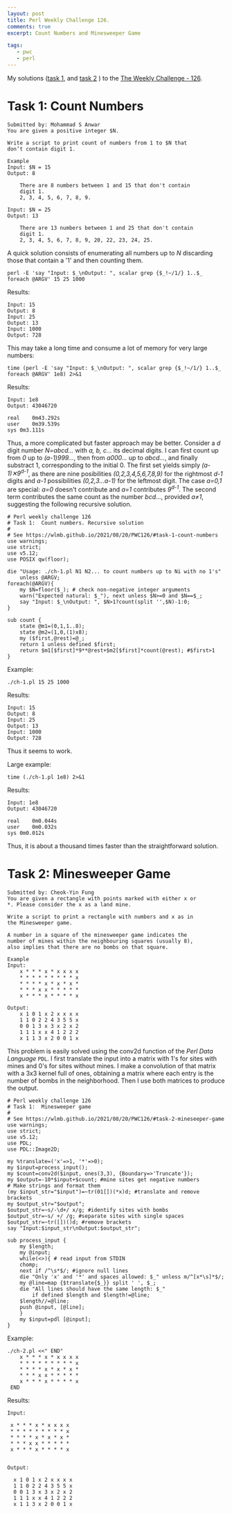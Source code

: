 ```yaml
---
layout: post
title: Perl Weekly Challenge 126.
comments: true
excerpt: Count Numbers and Minesweeper Game

tags:
   - pwc
   - perl
---
```


My solutions
([task 1](https://github.com/wlmb/perlweeklychallenge-club/blob/master/challenge-126/wlmb/perl/ch-1.pl),
and
[task 2](https://github.com/wlmb/perlweeklychallenge-club/blob/master/challenge-126/wlmb/perl/ch-2.pl)
)
to the  [The Weekly Challenge - 126](https://perlweeklychallenge.org/blog/perl-weekly-challenge-126).


# Task 1: Count Numbers

    Submitted by: Mohammad S Anwar
    You are given a positive integer $N.

    Write a script to print count of numbers from 1 to $N that
    don’t contain digit 1.

    Example
    Input: $N = 15
    Output: 8

        There are 8 numbers between 1 and 15 that don't contain
        digit 1.
        2, 3, 4, 5, 6, 7, 8, 9.

    Input: $N = 25
    Output: 13

        There are 13 numbers between 1 and 25 that don't contain
        digit 1.
        2, 3, 4, 5, 6, 7, 8, 9, 20, 22, 23, 24, 25.

A quick solution consists of enumerating all numbers up to *N*
discarding those that contain a '1' and then counting them.

    perl -E 'say "Input: $_\nOutput: ", scalar grep {$_!~/1/} 1..$_ foreach @ARGV' 15 25 1000

Results:

    Input: 15
    Output: 8
    Input: 25
    Output: 13
    Input: 1000
    Output: 728

This may take a long time and consume a lot of memory for very large numbers:

    time (perl -E 'say "Input: $_\nOutput: ", scalar grep {$_!~/1/} 1..$_ foreach @ARGV' 1e8) 2>&1

Results:

    Input: 1e8
    Output: 43046720

    real	0m43.292s
    user	0m39.539s
    sys	0m3.111s

Thus, a more complicated but faster approach may be
better. Consider a *d* digit number *N=abcd&#x2026;* with *a, b, c&#x2026;* its
decimal digits. I can first count up from *0* up to *(a-1)999&#x2026;*,
then from *a000&#x2026;* up to *abcd&#x2026;*, and finally substract 1,
corresponding to the initial 0. The first set yields simply
*(a-1)✕9<sup>d-1</sup>*, as there are nine posibilities
*(0,2,3,4,5,6,7,8,9)* for the rightmost *d-1* digits and *a-1*
possibilities *(0,2,3&#x2026;a-1)* for the leftmost digit. The case
*a=0,1* are special: *a=0* doesn't contribute and *a=1*
contributes *9<sup>d-1</sup>*. The second
term contributes the same count as the number *bcd&#x2026;*,
provided *a≠1*, suggesting the following recursive solution.

    # Perl weekly challenge 126
    # Task 1:  Count numbers. Recursive solution
    #
    # See https://wlmb.github.io/2021/08/20/PWC126/#task-1-count-numbers
    use warnings;
    use strict;
    use v5.12;
    use POSIX qw(floor);

    die "Usage: ./ch-1.pl N1 N2... to count numbers up to Ni with no 1's"
        unless @ARGV;
    foreach(@ARGV){
        my $N=floor($_); # check non-negative integer arguments
        warn("Expected natural: $_"), next unless $N>=0 and $N==$_;
        say "Input: $_\nOutput: ", $N>1?count(split '',$N)-1:0;
    }

    sub count {
        state @m1=(0,1,1..8);
        state @m2=(1,0,(1)x8);
        my ($first,@rest)=@_;
        return 1 unless defined $first;
        return $m1[$first]*9**@rest+$m2[$first]*count(@rest); #$first>1
    }

Example:

    ./ch-1.pl 15 25 1000

Results:

    Input: 15
    Output: 8
    Input: 25
    Output: 13
    Input: 1000
    Output: 728

Thus it seems to work.

Large example:

    time (./ch-1.pl 1e8) 2>&1

Results:

    Input: 1e8
    Output: 43046720

    real	0m0.044s
    user	0m0.032s
    sys	0m0.012s

Thus, it is about a thousand times faster than the
straightforward solution.


# Task 2: Minesweeper Game

    Submitted by: Cheok-Yin Fung
    You are given a rectangle with points marked with either x or
    *. Please consider the x as a land mine.

    Write a script to print a rectangle with numbers and x as in
    the Minesweeper game.

    A number in a square of the minesweeper game indicates the
    number of mines within the neighbouring squares (usually 8),
    also implies that there are no bombs on that square.

    Example
    Input:
        x * * * x * x x x x
        * * * * * * * * * x
        * * * * x * x * x *
        * * * x x * * * * *
        x * * * x * * * * x

    Output:
        x 1 0 1 x 2 x x x x
        1 1 0 2 2 4 3 5 5 x
        0 0 1 3 x 3 x 2 x 2
        1 1 1 x x 4 1 2 2 2
        x 1 1 3 x 2 0 0 1 x

This problem is easily solved using the conv2d function of the
*Perl Data Language* `PDL`. I first translate the input into a
matrix with 1's for sites with mines and 0's for sites without
mines. I make a convolution of that matrix with a 3x3 kernel
full of ones, obtaining a matrix where each entry is the
number of bombs in the neighborhood. Then I use both
matrices to produce the output.

    # Perl weekly challenge 126
    # Task 1:  Minesweeper game
    #
    # See https://wlmb.github.io/2021/08/20/PWC126/#task-2-mineseeper-game
    use warnings;
    use strict;
    use v5.12;
    use PDL;
    use PDL::Image2D;

    my %translate=('x'=>1, '*'=>0);
    my $input=process_input();
    my $count=conv2d($input, ones(3,3), {Boundary=>'Truncate'});
    my $output=-10*$input+$count; #mine sites get negative numbers
    # Make strings and format them
    (my $input_str="$input")=~tr(01[])(*x)d; #translate and remove brackets
    my $output_str="$output";
    $output_str=~s/-\d+/ x/g; #identify sites with bombs
    $output_str=~s/ +/ /g; #separate sites with single spaces
    $output_str=~tr([])()d; #remove brackets
    say "Input:$input_str\nOutput:$output_str";

    sub process_input {
        my $length;
        my @input;
        while(<>){ # read input from STDIN
    	chomp;
    	next if /^\s*$/; #ignore null lines
    	die "Only 'x' and '*' and spaces allowed: $_" unless m/^[x*\s]*$/;
    	my @line=map {$translate{$_}} split ' ', $_;
    	die "All lines should have the same length: $_"
    	    if defined $length and $length!=@line;
    	$length//=@line;
    	push @input, [@line];
        }
        my $input=pdl [@input];
    }

Example:

    ./ch-2.pl <<" END"
        x * * * x * x x x x
        * * * * * * * * * x
        * * * * x * x * x *
        * * * x x * * * * *
        x * * * x * * * * x
     END

Results:

    Input:

     x * * * x * x x x x
     * * * * * * * * * x
     * * * * x * x * x *
     * * * x x * * * * *
     x * * * x * * * * x


    Output:

      x 1 0 1 x 2 x x x x
      1 1 0 2 2 4 3 5 5 x
      0 0 1 3 x 3 x 2 x 2
      1 1 1 x x 4 1 2 2 2
      x 1 1 3 x 2 0 0 1 x
